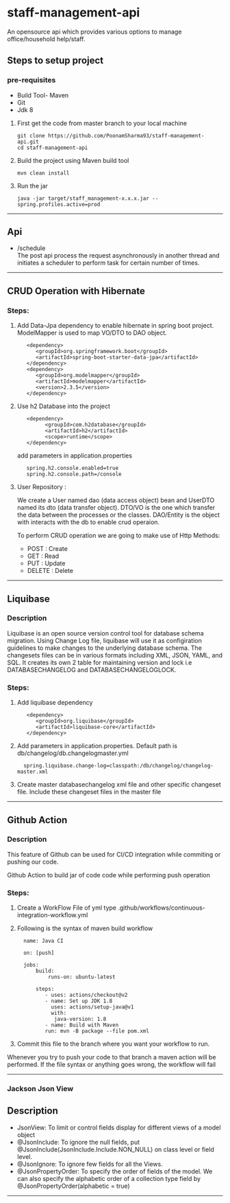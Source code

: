 # staff-management-api
An opensource api which provides various options to manage office/household help/staff.

## Steps to setup project
### pre-requisites
- Build Tool- Maven
- Git
- Jdk 8

1. First get the code from master branch to your local machine
   ```
   git clone https://github.com/PoonamSharma93/staff-management-api.git
   cd staff-management-api
   ```
2. Build the project using Maven build tool
   ```
   mvn clean install
   ```
3. Run the jar
   ```
   java -jar target/staff_management-x.x.x.jar --spring.profiles.active=prod
   ```
 ---
   
## Api
- /schedule</br>
The post api process the request asynchronously in another thread and initiates a scheduler to perform task for certain number of times.

 ---
 ## CRUD Operation with Hibernate
 ### Steps:
 1. Add Data-Jpa dependency to enable hibernate in spring boot project. ModelMapper is used to map VO/DTO to DAO object.
      ```
         <dependency>
            <groupId>org.springframework.boot</groupId>
            <artifactId>spring-boot-starter-data-jpa</artifactId>
         </dependency>
         <dependency>
            <groupId>org.modelmapper</groupId>
            <artifactId>modelmapper</artifactId>
            <version>2.3.5</version>
         </dependency>
      ```
 2. Use h2 Database into the project
      ```
         <dependency>
               <groupId>com.h2database</groupId>
               <artifactId>h2</artifactId>
               <scope>runtime</scope>
         </dependency>
      ```   
     add parameters in application.properties
      ```    
         spring.h2.console.enabled=true
         spring.h2.console.path=/console
      ```
 3. User Repository : 
 
      We create a User named dao (data access object) bean and UserDTO named its dto (data transfer object). DTO/VO is the one which transfer the data between the processes or the classes. DAO/Entity is the object with interacts with the db to enable crud operaion.
     
     To perform CRUD operation we are going to make use of Http Methods:
        
    - POST : Create
    - GET : Read
    - PUT : Update
    - DELETE : Delete
    
 ---
 ## Liquibase
 ### Description
Liquibase is an open source version control tool for database schema migration. Using Change Log file, liquibase will 
use it as configiration guidelines to make changes to the underlying database schema. The changesets files can be in various formats    including XML, JSON, YAML, and SQL. It creates its own 2 table for maintaining version and lock i.e DATABASECHANGELOG and DATABASECHANGELOGLOCK.
 ### Steps:
 1. Add liquibase dependency 
      ```
         <dependency>
            <groupId>org.liquibase</groupId>
            <artifactId>liquibase-core</artifactId>
         </dependency>
      ``` 
 2.  Add parameters in application.properties. Default path is db/changelog/db.changelogmaster.yml
      ```    
        spring.liquibase.change-log=classpath:/db/changelog/changelog-master.xml
      ```
 3. Create master databasechangelog xml file and other specific changeset file. Include these changeset files in the master file
---
 ## Github Action
 ### Description
 This feature of Github can be used for CI/CD integration while commiting or pushing our code. 

Github Action to build jar of code code while performing push operation
 ### Steps:
 1. Create a WorkFlow File of yml type
 .github/workflows/continuous-integration-workflow.yml
 
 2. Following is the syntax of maven build workflow
      ```    
        name: Java CI

        on: [push]

        jobs:
            build:
                runs-on: ubuntu-latest

            steps:
               - uses: actions/checkout@v2
               - name: Set up JDK 1.8
                 uses: actions/setup-java@v1
                 with:
                  java-version: 1.8
               - name: Build with Maven
               run: mvn -B package --file pom.xml
      ```
   3. Commit this file to the branch where you want your workflow to run.
   
   Whenever you try to push your code to that branch a maven action will be performed. If the file syntax or anything goes wrong, the workflow will fail
   
---

### Jackson Json View
## Description
- JsonView:  To limit or control fields display for different views of a model object
- @JsonInclude: To ignore the null fields, put @JsonInclude(JsonInclude.Include.NON_NULL) on class level or field level.
- @JsonIgnore: To ignore few fields for all the Views.
- @JsonPropertyOrder: To specify the order of fields of the model. We can also specify the alphabetic order of a collection type field by @JsonPropertyOrder(alphabetic = true)

---










